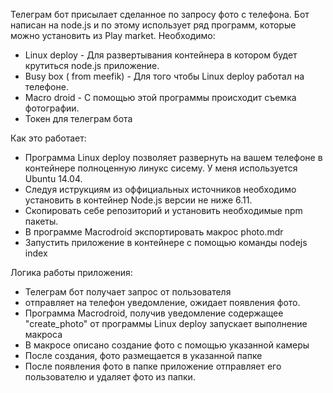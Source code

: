 Телеграм бот присылает сделанное по запросу фото с телефона. 
Бот написан на node.js и по этому использует ряд программ, которые можно установить из Play market.
Необходимо:
 - Linux deploy - Для развертывания контейнера в котором будет крутиться node.js приложение.
 - Busy box ( from meefik) - Для того чтобы Linux deploy работал на телефоне.
 - Macro droid - С помощью этой программы происходит съемка фотографии.
 - Токен для телеграм бота
 
 Как это работает:
 - Программа Linux deploy позволяет развернуть на вашем телефоне в контейнере полноценную линукс сисему. У меня используется Ubuntu 14.04.
 - Следуя иструкциям из оффициальных источников необходимо установить в контейнер Node.js версии не ниже 6.11.
 - Скопировать себе репозиторий и установить необходимые npm пакеты.
 - В программе Macrodroid экспортировать макрос photo.mdr
 - Запустить приложение в контейнере с помощью команды nodejs index
 
 Логика работы приложения:
 - Телеграм бот получает запрос от пользователя
 - отправляет на телефон уведомление, ожидает появления фото.
 - Программа Macrodroid, получив уведомление содержащее "create_photo" от программы Linux deploy запускает выполнение макроса
 - В макросе описано создание фото с помощью указанной камеры
 - После создания, фото размещается в указанной папке
 - После появления фото в папке приложение отправляет его пользователю и удаляет фото из папки.

